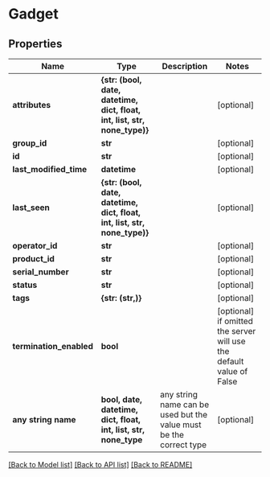 # Gadget


## Properties
Name | Type | Description | Notes
------------ | ------------- | ------------- | -------------
**attributes** | **{str: (bool, date, datetime, dict, float, int, list, str, none_type)}** |  | [optional] 
**group_id** | **str** |  | [optional] 
**id** | **str** |  | [optional] 
**last_modified_time** | **datetime** |  | [optional] 
**last_seen** | **{str: (bool, date, datetime, dict, float, int, list, str, none_type)}** |  | [optional] 
**operator_id** | **str** |  | [optional] 
**product_id** | **str** |  | [optional] 
**serial_number** | **str** |  | [optional] 
**status** | **str** |  | [optional] 
**tags** | **{str: (str,)}** |  | [optional] 
**termination_enabled** | **bool** |  | [optional]  if omitted the server will use the default value of False
**any string name** | **bool, date, datetime, dict, float, int, list, str, none_type** | any string name can be used but the value must be the correct type | [optional]

[[Back to Model list]](../README.md#documentation-for-models) [[Back to API list]](../README.md#documentation-for-api-endpoints) [[Back to README]](../README.md)


